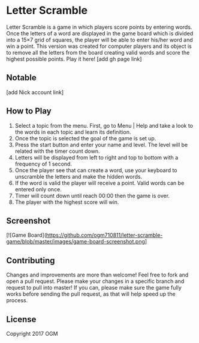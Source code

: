 # Letter Scramble
Letter Scramble is a game in which players score points by entering words. Once the letters of a word are displayed in the game board which is divided into a 15×7 grid of squares, the player will be able to enter his/her word and win a point. This version was created for computer players and its object is to remove all the letters from the board creating valid words and score the highest possible points. 
Play it here! [add gh page link]

## Notable
[add Nick account link]

## How to Play
1. Select a topic from the menu. First, go to Menu | Help and take a look to the words in each topic and learn its definition.
2. Once the topic is selected the goal of the game is set up.
3. Press the start button and enter your name and level. The level will be related with the timer count down.
4. Letters will be displayed from left to right and top to bottom with a frequency of 1 second.
5. Once the player see that can create a word, use your keyboard to unscramble the letters and make the hidden words.
6. If the word is valid the player will receive a point. Valid words can be entered only once.
7. Timer will count down until reach 00:00 then the game is over.
8. The player with the highest score will win.

## Screenshot
[![Game Board](https://github.com/ogm710811/letter-scramble-game/blob/master/images/game-board-screenshot.png]

## Contributing
Changes and improvements are more than welcome! Feel free to fork and open a pull request. Please make your changes in a specific branch and request to pull into master! If you can, please make sure the game fully works before sending the pull request, as that will help speed up the process.

## License
Copyright 2017 OGM
